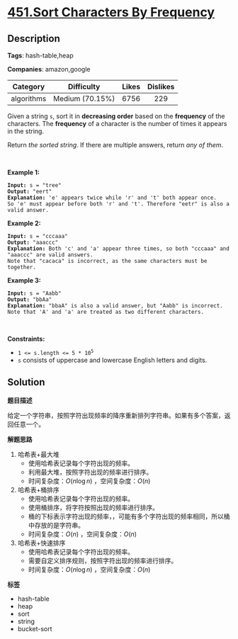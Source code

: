 # [451.Sort Characters By Frequency](https://leetcode.com/problems/sort-characters-by-frequency/description/)

## Description

**Tags**: hash-table,heap

**Companies**: amazon,google

|  Category  |   Difficulty    | Likes | Dislikes |
| :--------: | :-------------: | :---: | :------: |
| algorithms | Medium (70.15%) | 6756  |   229    |

<p>Given a string <code>s</code>, sort it in <strong>decreasing order</strong> based on the <strong>frequency</strong> of the characters. The <strong>frequency</strong> of a character is the number of times it appears in the string.</p>
<p>Return <em>the sorted string</em>. If there are multiple answers, return <em>any of them</em>.</p>
<p>&nbsp;</p>
<p><strong class="example">Example 1:</strong></p>
<pre><code><strong>Input:</strong> s = &quot;tree&quot;
<strong>Output:</strong> &quot;eert&quot;
<strong>Explanation:</strong> &#39;e&#39; appears twice while &#39;r&#39; and &#39;t&#39; both appear once.
So &#39;e&#39; must appear before both &#39;r&#39; and &#39;t&#39;. Therefore &quot;eetr&quot; is also a valid answer.</code></pre>
<p><strong class="example">Example 2:</strong></p>
<pre><code><strong>Input:</strong> s = &quot;cccaaa&quot;
<strong>Output:</strong> &quot;aaaccc&quot;
<strong>Explanation:</strong> Both &#39;c&#39; and &#39;a&#39; appear three times, so both &quot;cccaaa&quot; and &quot;aaaccc&quot; are valid answers.
Note that &quot;cacaca&quot; is incorrect, as the same characters must be together.</code></pre>
<p><strong class="example">Example 3:</strong></p>
<pre><code><strong>Input:</strong> s = &quot;Aabb&quot;
<strong>Output:</strong> &quot;bbAa&quot;
<strong>Explanation:</strong> &quot;bbaA&quot; is also a valid answer, but &quot;Aabb&quot; is incorrect.
Note that &#39;A&#39; and &#39;a&#39; are treated as two different characters.</code></pre>
<p>&nbsp;</p>
<p><strong>Constraints:</strong></p>
<ul>
  <li><code>1 &lt;= s.length &lt;= 5 * 10<sup>5</sup></code></li>
  <li><code>s</code> consists of uppercase and lowercase English letters and digits.</li>
</ul>

## Solution

**题目描述**

给定一个字符串，按照字符出现频率的降序重新排列字符串。如果有多个答案，返回任意一个。

**解题思路**

1. 哈希表+最大堆
   - 使用哈希表记录每个字符出现的频率。
   - 利用最大堆，按照字符出现的频率进行排序。
   - 时间复杂度：$O(n \log n)$ ，空间复杂度：$O(n)$
2. 哈希表+桶排序
   - 使用哈希表记录每个字符出现的频率。
   - 使用桶排序，将字符按照出现的频率进行排序。
   - 桶的下标表示字符出现的频率，，可能有多个字符出现的频率相同，所以桶中存放的是字符串。
   - 时间复杂度：$O(n)$ ，空间复杂度：$O(n)$
3. 哈希表+快速排序
   - 使用哈希表记录每个字符出现的频率。
   - 需要自定义排序规则，按照字符出现的频率进行排序。
   - 时间复杂度：$O(n \log n)$ ，空间复杂度：$O(n)$

**标签**

- hash-table
- heap
- sort
- string
- bucket-sort
